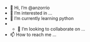 - 👋 Hi, I’m @anzorrio
- 👀 I’m interested in ...
- 🌱 I’m currently learning python
- - 💞️ I’m looking to collaborate on ...
- 📫 How to reach me ...

<!---
anzorrio/anzorrio is a ✨ special ✨ repository because its `README.md` (this file) appears on your GitHub profile.
You can click the Preview link to take a look at your changes.
--->
